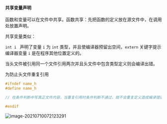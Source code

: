 #### 共享变量声明

函数和变量可以在文件中共享。函数共享：先把函数的定义放在源文件中，在调用处放置声明。

共享变量类似：

`int i ` 声明了变量 `i` 为 `int` 类型，并且使编译器预留出空间，`extern` 关键字提示编译器变量 `i` 是在程序其他位置定义的。

当头文件被引用同一个文件引用两次并且头文件中包含类型定义则会编译出错。

为防止头文件重复引用

```c
#ifndef name_h
#define name_h

// 在条件判断中写真正文件内容，当重复引用时条件判断不通过，就不会重复定义造成编译错误

#endif
```

![image-20210710072123291](/home/bestmeliubin/dev/c_c++/c-programming-language-modern/docs/第十五章-大规模程序.assets/image-20210710072123291.png)

